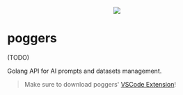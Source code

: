 <p align="center">
  <img src="https://raw.githubusercontent.com/markettools-ai/poggers/icon.png">
</p>

# poggers
(TODO)

Golang API for AI prompts and datasets management.

> Make sure to download poggers' [VSCode Extension](https://marketplace.visualstudio.com/items?itemName=markettools-ai.poggers-prompt)!
